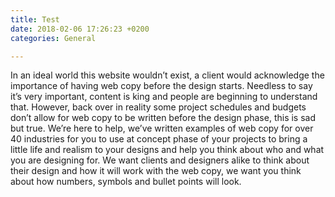 ```yaml
---
title: Test
date: 2018-02-06 17:26:23 +0200
categories: General

---
```

In an ideal world this website wouldn’t exist, a client would acknowledge the importance of having web copy before the design starts. Needless to say it’s very important, content is king and people are beginning to understand that. However, back over in reality some project schedules and budgets don’t allow for web copy to be written before the design phase, this is sad but true. We’re here to help, we’ve written examples of web copy for over 40 industries for you to use at concept phase of your projects to bring a little life and realism to your designs and help you think about who and what you are designing for. We want clients and designers alike to think about their design and how it will work with the web copy, we want you think about how numbers, symbols and bullet points will look.

